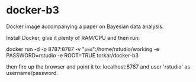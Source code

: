 # docker-b3
Docker image accompanying a paper on Bayesian data analysis.

Install Docker, give it plenty of RAM/CPU and then run:

docker run -d -p 8787:8787 -v "`pwd`":/home/rstudio/working -e PASSWORD=rstudio -e ROOT=TRUE torkar/docker-b3

then fire up the browser and point it to: localhost:8787 and user 'rstudio' as username/password.
